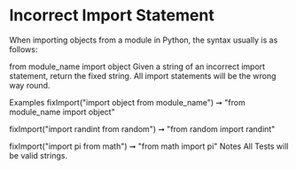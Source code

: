 # Incorrect Import Statement

When importing objects from a module in Python, the syntax usually is as follows:

from module_name import object
Given a string of an incorrect import statement, return the fixed string. All import statements will be the wrong way round.

Examples
fixImport("import object from module_name") ➞ "from module_name import object"

fixImport("import randint from random") ➞ "from random import randint"

fixImport("import pi from math") ➞ "from math import pi"
Notes
All Tests will be valid strings.
